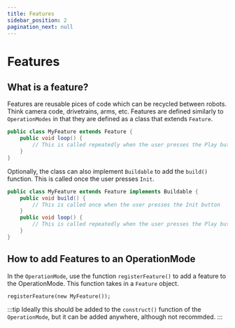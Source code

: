 ```yaml
---
title: Features
sidebar_position: 2
pagination_next: null
---
```


# Features

## What is a feature?

Features are reusable pices of code which can be recycled between robots. Think camera code, drivetrains, arms, etc.
Features are defined similarly to `OperationModes` in that they are defined as a class that extends `Feature`.
```java
public class MyFeature extends Feature {
    public void loop() {
        // This is called repeatedly when the user presses the Play button
    }
}
```
Optionally, the class can also implement `Buildable` to add the `build()` function. This is called once the user presses `Init`.
```java
public class MyFeature extends Feature implements Buildable {
    public void build() {
        // This is called once when the user presses the Init button
    }
    public void loop() {
        // This is called repeatedly when the user presses the Play button
    }
}
```

## How to add Features to an OperationMode
In the `OperationMode`, use the function `registerFeature()` to add a feature to the OperationMode. This function takes in a `Feature` object.
```
registerFeature(new MyFeature());
```
:::tip
Ideally this should be added to the `construct()` function of the `OperationMode`, but it can be added anywhere, although not recommded.
:::

